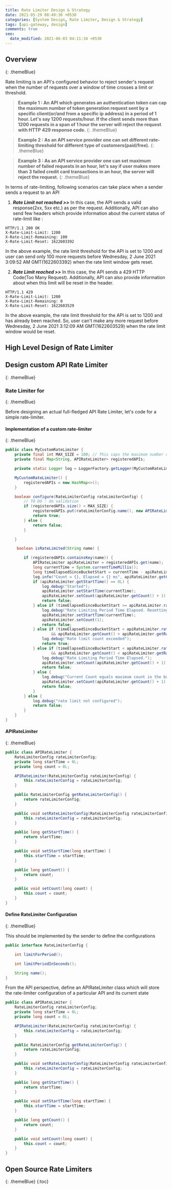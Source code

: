```yaml
---
title: Rate Limiter Design & Strategy
date: 2021-05-29 08:49:30 +0530
categories: [System Design, Rate Limiter, Design & Strategy]
tags: [api-gateway, design]
comments: true
seo:
  date_modified: 2021-06-03 04:11:34 +0530
---
```


## Overview
{: .themeBlue}

Rate limiting is an API's configured behavior to reject sender's request when the number of requests over a window of time crosses a limit or threshold.

> **Example 1 : An API which generates an authentication token can cap the maximum number of token generation request sent by a specific client(or/and from a specific ip address) in a period of 1 hour. Let's say 1200 requests/hour. If the client sends more than 1200 requests in a span of 1 hour the server will reject the request with  HTTP 429 response code.**
{: .themeBlue}

> **Example 2 : As an API service provider one can set different rate-limiting threshold for different type of customers(paid/free).**
{: .themeBlue}

> **Example 3 : As an API service provider one can set maximum number of failed requests in an hour, let's say if user makes more than 3 failed credit card transactions in an hour, the server will reject the request.**
{: .themeBlue}

In terms of rate-limiting, following scenarios can take place when a sender sends a request to an API
1. _**Rate Limit not reached >>**_  In this case, the API sends a valid response(2xx, 5xx etc.) as per the request. Additionally, API can also send few headers which provide information about the current status of rate-limit like :

```
HTTP/1.1 200 OK
X-Rate-Limit-Limit: 1200
X-Rate-Limit-Remaining: 100
X-Rate-Limit-Reset: 1622603392
```

In the above example, the rate limit threshold for the API is set to 1200 and user can send only 100 more requests before Wednesday, 2 June 2021 3:09:52 AM GMT(1622603392) when the rate limit window gets reset.

2. _**Rate Limit reached >>**_ In this case, the API sends a 429 HTTP Code(Too Many Request). Additionally, API can also provide information about when this limit will be reset in the header.

```
HTTP/1.1 429
X-Rate-Limit-Limit: 1200
X-Rate-Limit-Remaining: 0
X-Rate-Limit-Reset: 1622603529
```

In the above example, the rate limit threshold for the API is set to 1200 and has already been reached. So, user can't make any more request before Wednesday, 2 June 2021 3:12:09 AM GMT(1622603529) when the rate limit window would be reset.

## High Level Design of Rate Limiter



## Design custom API Rate Limiter
{: .themeBlue}

### Rate Limiter for 
{: .themeBlue}

Before designing an actual full-fledged API Rate Limiter, let's code for a simple rate-limiter.

#### Implementation of a custom rate-limiter
{: .themeBlue}

```java
public class MyCustomRateLimiter {
    private final int MAX_SIZE = 100; // This caps the maximum number of APIs for which Rate Limiting can be configured by an application
    private final Map<String, APIRateLimiter> registeredAPIs;

    private static Logger log = LoggerFactory.getLogger(MyCustomRateLimiter.class);

    MyCustomRateLimiter() {
        registeredAPIs = new HashMap<>();
    }

    boolean configure(RateLimiterConfig rateLimiterConfig) {
        // TO DO : do validation
        if (registeredAPIs.size() < MAX_SIZE) {
            registeredAPIs.put(rateLimiterConfig.name(), new APIRateLimiter(rateLimiterConfig));
            return true;
        } else {
            return false;
        }

    }

     boolean isRateLimited(String name) {

        if (registeredAPIs.containsKey(name)) {
            APIRateLimiter apiRateLimiter = registeredAPIs.get(name);
            long currentTime = System.currentTimeMillis();
            long timeElapsedSinceBucketStart = currentTime - apiRateLimiter.getStartTime(); // This isn't thread safe
            log.info("Count = {}, Elapsed = {} ms", apiRateLimiter.getCount(), timeElapsedSinceBucketStart);
            if (apiRateLimiter.getStartTime() == 0L) {
                log.debug("Started");
                apiRateLimiter.setStartTime(currentTime);
                apiRateLimiter.setCount(apiRateLimiter.getCount() + 1);
                return false;
            } else if (timeElapsedSinceBucketStart >= apiRateLimiter.rateLimiterConfig.limitPeriodInSeconds() * 1000L) {
                log.debug("Rate Limiting Period Time Elapsed. Resetting the count");
                apiRateLimiter.setStartTime(currentTime);
                apiRateLimiter.setCount(1);
                return false;
            } else if (timeElapsedSinceBucketStart < apiRateLimiter.rateLimiterConfig.limitPeriodInSeconds() * 1000L
                    && apiRateLimiter.getCount() > apiRateLimiter.getRateLimiterConfig().limitForPeriod()) {
                log.debug("Rate limit count exceeded");
                return true;
            } else if (timeElapsedSinceBucketStart < apiRateLimiter.rateLimiterConfig.limitPeriodInSeconds() * 1000L
                    && apiRateLimiter.getCount() < apiRateLimiter.getRateLimiterConfig().limitForPeriod()) {
                log.debug("Rate Limiting Period Time Elapsed.");
                apiRateLimiter.setCount(apiRateLimiter.getCount() + 1);
                return false;
            } else {
                log.debug("Current Count equals maximum count in the bucket");
                apiRateLimiter.setCount(apiRateLimiter.getCount() + 1);
                return false;
            }
        } else {
            log.debug("rate limit not configured");
            return false;
        }
    }
}
```

#### APIRateLimiter
{: .themeBlue}
```java
public class APIRateLimiter {
    RateLimiterConfig rateLimiterConfig;
    private long startTime = 0L;
    private long count = 0L;

    APIRateLimiter(RateLimiterConfig rateLimiterConfig) {
        this.rateLimiterConfig = rateLimiterConfig;
    }

    public RateLimiterConfig getRateLimiterConfig() {
        return rateLimiterConfig;
    }

    public void setRateLimiterConfig(RateLimiterConfig rateLimiterConfig) {
        this.rateLimiterConfig = rateLimiterConfig;
    }

    public long getStartTime() {
        return startTime;
    }

    public void setStartTime(long startTime) {
        this.startTime = startTime;
    }

    public long getCount() {
        return count;
    }

    public void setCount(long count) {
        this.count = count;
    }
}

```

#### Define RateLimiter Configuration
{: .themeBlue}

This should be implemented by the sender to define the configurations

```java
public interface RateLimiterConfig {

    int limitForPeriod();

    int limitPeriodInSeconds();

    String name();
}
```
From the API perspective, define an APIRateLimiter class which will store the rate-limiter configuration of a particular API and its current state

``` java
public class APIRateLimiter {
    RateLimiterConfig rateLimiterConfig;
    private long startTime = 0L;
    private long count = 0L;

    APIRateLimiter(RateLimiterConfig rateLimiterConfig) {
        this.rateLimiterConfig = rateLimiterConfig;
    }

    public RateLimiterConfig getRateLimiterConfig() {
        return rateLimiterConfig;
    }

    public void setRateLimiterConfig(RateLimiterConfig rateLimiterConfig) {
        this.rateLimiterConfig = rateLimiterConfig;
    }

    public long getStartTime() {
        return startTime;
    }

    public void setStartTime(long startTime) {
        this.startTime = startTime;
    }

    public long getCount() {
        return count;
    }

    public void setCount(long count) {
        this.count = count;
    }
}
```

## Open Source Rate Limiters
{: .themeBlue}
{:toc}